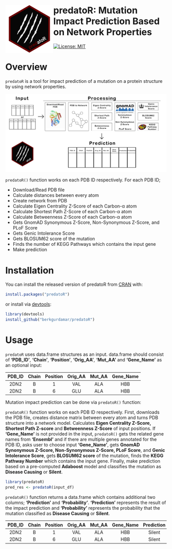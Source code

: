 
<!-- README.md is generated from README.Rmd. Please edit that file -->

# <img src="https://github.com/berkgurdamar/predatoR/blob/main/inst/extdata/predator_logo.png?raw=true" align="left" height=150/> predatoR: Mutation Impact Prediction Based on Network Properties

<!-- badges: start -->

[![License:
MIT](https://img.shields.io/badge/License-MIT-yellow.svg)](https://opensource.org/licenses/MIT)
<!-- badges: end -->

<!-- <br /> -->
<!-- <br /> -->

# Overview

`predatoR` is a tool for impact prediction of a mutation on a protein
structure by using network properties.

<img src="https://github.com/berkgurdamar/predatoR/blob/main/vignettes/predatoR_workflow.png?raw=true" style="max-width:100%;" />

`predatoR()` function works on each PDB ID respectively. For each PDB
ID;

-   Download/Read PDB file
-   Calculate distances between every atom
-   Create network from PDB
-   Calculate Eigen Centrality Z-Score of each Carbon-α atom
-   Calculate Shortest Path Z-Score of each Carbon-α atom
-   Calculate Betweenness Z-Score of each Carbon-α atom
-   Gets GnomAD Synonymous Z-Score, Non-Synonymous Z-Score, and PLoF
    Score
-   Gets Genic Intolerance Score
-   Gets BLOSUM62 score of the mutation
-   Finds the number of KEGG Pathways which contains the input gene
-   Make prediction

# Installation

You can install the released version of predatoR from
[CRAN](https://CRAN.R-project.org) with:

``` r
install.packages("predatoR")
```

or install via
[devtools](https://www.r-project.org/nosvn/pandoc/devtools.html):

``` r
library(devtools)
install_github("berkgurdamar/predatoR")
```

# Usage

`predatoR` uses data.frame structures as an input. data.frame should
consist of **‘PDB_ID’**, **‘Chain’**, **‘Position’**, **‘Orig_AA’**,
**‘Mut_AA’** and **‘Gene_Name’** as an optional input:

| PDB_ID | Chain | Position | Orig_AA | Mut_AA | Gene_Name |
|:------:|:-----:|:--------:|:-------:|:------:|:---------:|
|  2DN2  |   B   |    1     |   VAL   |  ALA   |    HBB    |
|  2DN2  |   B   |    6     |   GLU   |  ALA   |    HBB    |

Mutation impact prediction can be done via `predatoR()` function:

`predatoR()` function works on each PDB ID respectively. First,
downloads the PDB file, creates distance matrix between every atom and
turns PDB structure into a network model. Calculates **Eigen Centrality
Z-Score, Shortest Path Z-score** and **Betweenness Z-Score** of input
positions. If **‘Gene_Name’** is not provided in the input, `predatoR()`
gets the related gene names from **‘Ensembl’** and if there are multiple
genes annotated for the PDB ID, asks user to choose input
**‘Gene_Name’**, gets **GnomAD Synonymous Z-Score, Non-Synonymous
Z-Score, PLoF Score**, and **Genic Intolerance Score**, gets **BLOSUM62
score** of the mutation, finds the **KEGG Pathway Number** which
contains the input gene. Finally, make prediction based on a
pre-computed **Adaboost** model and classifies the mutation as **Disease
Causing** or **Silent**.

``` r
library(predatoR)
pred_res <- predatoR(input_df)
```

`predatoR()` function returns a data.frame which contains additional two
columns; **‘Prediction’** and **‘Probability’**. **‘Prediction’**
represents the result of the impact prediction and **‘Probability’**
represents the probability that the mutation classified as **Disease
Causing** or **Silent**.

| PDB_ID | Chain | Position | Orig_AA | Mut_AA | Gene_Name | Prediction | Probability |
|:------:|:-----:|:--------:|:-------:|:------:|:---------:|:----------:|:-----------:|
|  2DN2  |   B   |    1     |   VAL   |  ALA   |    HBB    |   Silent   |  0.6205009  |
|  2DN2  |   B   |    6     |   GLU   |  ALA   |    HBB    |   Silent   |  0.6286857  |
